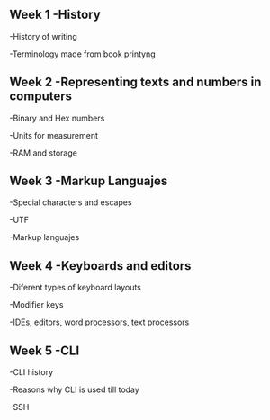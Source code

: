 ## Week 1 -History
 -History of writing
 
 -Terminology made from book printyng


## Week 2 -Representing texts and numbers in computers
 -Binary and Hex numbers
 
 -Units for measurement
 
 -RAM and storage


## Week 3 -Markup Languajes
-Special characters and escapes
 
 -UTF
 
 -Markup languajes

## Week 4 -Keyboards and editors
 -Diferent types of keyboard layouts

 -Modifier keys
 
 -IDEs, editors, word processors, text processors

## Week 5 -CLI
 -CLI history

 -Reasons why CLI is used till today
 
 -SSH
